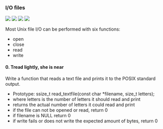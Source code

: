 ### I/O files 

![](https://img.shields.io/badge/Victor_Zuluaga-Holberton_School-red) ![](https://img.shields.io/badge/Structures_data-C%20lenguaje-violet) ![](https://img.shields.io/badge/Shell-Linux-black) ![](https://img.shields.io/badge/bash-Linux-black)


Most Unix file I/O can be performed with six functions:
- open
- close
- read
- write

#### 0. Tread lightly, she is near 

Write a function that reads a text file and prints it to the POSIX standard output.

- Prototype: ssize_t read_textfile(const char *filename, size_t letters);
- where letters is the number of letters it should read and print
- returns the actual number of letters it could read and print
- if the file can not be opened or read, return 0
- if filename is NULL return 0
- if write fails or does not write the expected amount of bytes, return 0